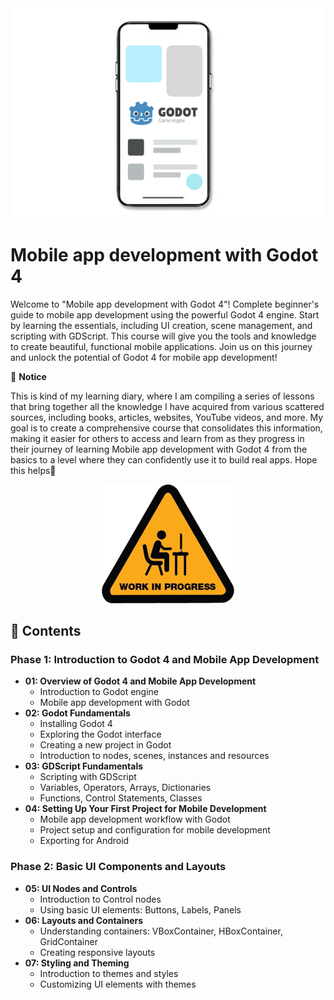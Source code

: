 <div align="center">
  <img src="res/img/img.png" alt="Logo">
</div>

# Mobile app development with Godot 4

Welcome to "Mobile app development with Godot 4"! Complete beginner's guide to mobile app development using the powerful Godot 4 engine. Start by learning the essentials, including UI creation, scene management, and scripting with GDScript. This course will give you the tools and knowledge to create beautiful, functional mobile applications. Join us on this journey and unlock the potential of Godot 4 for mobile app development!  

📌 **Notice**

This is kind of my learning diary, where I am compiling a series of lessons that bring together all the knowledge I have acquired from various scattered sources, including books, articles, websites, YouTube videos, and more. My goal is to create a comprehensive course that consolidates this information, making it easier for others to access and learn from as they progress in their journey of learning Mobile app development with Godot 4 from the basics to a level where they can confidently use it to build real apps. Hope this helps🙂

<div align="center">
  <img src="res/img/wip.png" alt="Logo">
</div>



## **📑 Contents**

### **Phase 1: Introduction to Godot 4 and Mobile App Development**

- **01: Overview of Godot 4 and Mobile App Development**
    - Introduction to Godot engine
    - Mobile app development with Godot
- **02: Godot Fundamentals**
    - Installing Godot 4
    - Exploring the Godot interface
    - Creating a new project in Godot
    - Introduction to nodes, scenes, instances and resources
- **03: GDScript Fundamentals**
    - Scripting with GDScript
    - Variables, Operators, Arrays, Dictionaries
    - Functions, Control Statements, Classes
- **04: Setting Up Your First Project for Mobile Development**
    - Mobile app development workflow with Godot
    - Project setup and configuration for mobile development
    - Exporting for Android

### **Phase 2: Basic UI Components and Layouts**

- **05: UI Nodes and Controls**
    - Introduction to Control nodes
    - Using basic UI elements: Buttons, Labels, Panels
- **06: Layouts and Containers**
    - Understanding containers: VBoxContainer, HBoxContainer, GridContainer
    - Creating responsive layouts
- **07: Styling and Theming**
    - Introduction to themes and styles
    - Customizing UI elements with themes